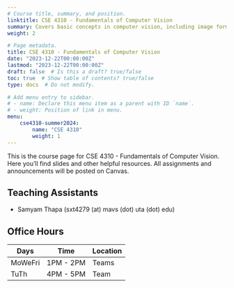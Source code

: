 ```yaml
---
# Course title, summary, and position.
linktitle: CSE 4310 - Fundamentals of Computer Vision
summary: Covers basic concepts in computer vision, including image formation, image filtering, feature extraction, stereo vision, and object recognition.
weight: 2

# Page metadata.
title: CSE 4310 - Fundamentals of Computer Vision
date: "2023-12-22T00:00:00Z"
lastmod: "2023-12-22T00:00:00Z"
draft: false  # Is this a draft? true/false
toc: true  # Show table of contents? true/false
type: docs  # Do not modify.

# Add menu entry to sidebar.
# - name: Declare this menu item as a parent with ID `name`.
# - weight: Position of link in menu.
menu:
    cse4310-summer2024:
        name: "CSE 4310"
        weight: 1
---
```


This is the course page for CSE 4310 - Fundamentals of Computer Vision. Here you’ll find slides and other helpful resources. All assignments and announcements will be posted on Canvas.

## Teaching Assistants

- Samyam Thapa (sxt4279 (at) mavs (dot) uta (dot) edu)

## Office Hours
| Days    | Time       | Location |
| ------- | ---------- | -------- |
| MoWeFri | 1PM - 2PM  | Teams    |
| TuTh    | 4PM - 5PM  | Team     |